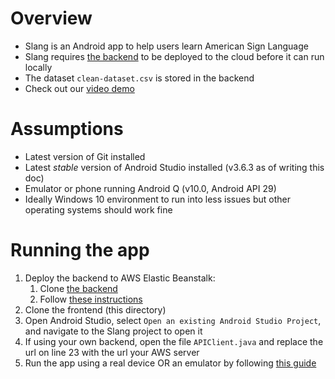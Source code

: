 # Overview
* Slang is an Android app to help users learn American Sign Language
* Slang requires [the backend](https://github.com/slang-senior-design/backend) to be deployed to the cloud before it can run
locally
* The dataset `clean-dataset.csv` is stored in the backend
* Check out our [video demo](https://www.youtube.com/watch?v=8xhHSoFg5s0)

# Assumptions
* Latest version of Git installed
* Latest *stable* version of Android Studio installed (v3.6.3 as of writing this doc)
* Emulator or phone running Android Q (v10.0, Android API 29)
* Ideally Windows 10 environment to run into less issues but other operating systems should
work fine

# Running the app
1. Deploy the backend to AWS Elastic Beanstalk:
    1. Clone [the backend](https://github.com/slang-senior-design/backend)
    2. Follow [these instructions](https://github.com/slang-senior-design/backend/blob/master/README.md)
2. Clone the frontend (this directory)
3. Open Android Studio, select `Open an existing Android Studio Project`, and navigate to the Slang project to open it
4. If using your own backend, open the file `APIClient.java` and replace the url on line 23 with the url your AWS server
5. Run the app using a real device OR an emulator by following [this guide](https://developer.android.com/training/basics/firstapp/running-app)
